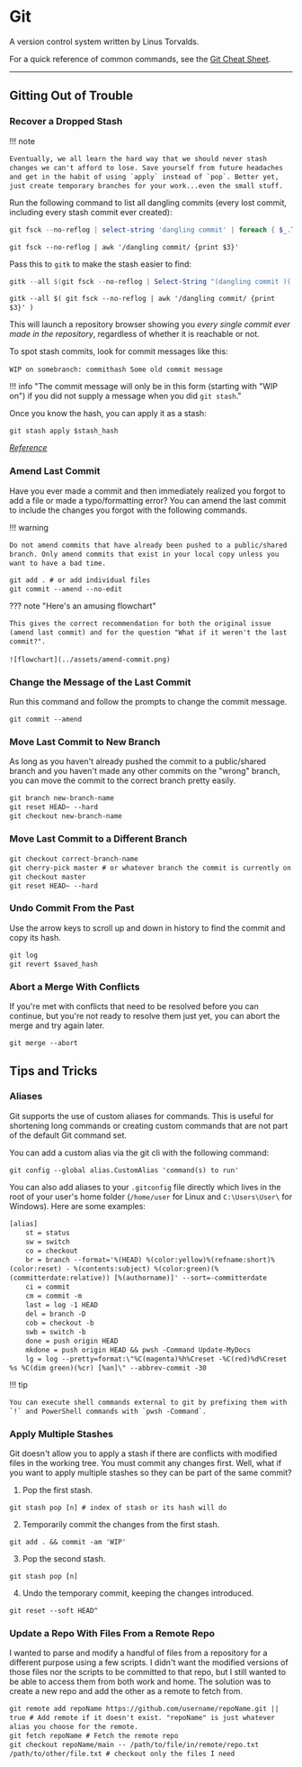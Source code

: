 # Git

A version control system written by Linus Torvalds.

For a quick reference of common commands, see the [Git Cheat Sheet](../general/cheat-sheets/git-cheat-sheet.md).

---

## Gitting Out of Trouble

### Recover a Dropped Stash

!!! note

    Eventually, we all learn the hard way that we should never stash changes we can't afford to lose. Save yourself from future headaches and get in the habit of using `apply` instead of `pop`. Better yet, just create temporary branches for your work...even the small stuff.

Run the following command to list all dangling commits (every lost commit, including every stash commit ever created):

```powershell title="PowerShell"
git fsck --no-reflog | select-string 'dangling commit' | foreach { $_.ToString().Split(" ")[2] }
```

```shell title="Linux"
git fsck --no-reflog | awk '/dangling commit/ {print $3}'
```

Pass this to `gitk` to make the stash easier to find:

```powershell title="PowerShell"
gitk --all $(git fsck --no-reflog | Select-String "(dangling commit )(.*)" | %{ $_.Line.Split(' ')[2] })
```

```shell title="Linux"
gitk --all $( git fsck --no-reflog | awk '/dangling commit/ {print $3}' )
```
This will launch a repository browser showing you *every single commit ever made in the repository*, regardless of whether it is reachable or not.

To spot stash commits, look for commit messages like this:

`WIP on somebranch: commithash Some old commit message`

!!! info "The commit message will only be in this form (starting with "WIP on") if you did not supply a message when you did `git stash`."

Once you know the hash, you can apply it as a stash:

```
git stash apply $stash_hash
```

[*Reference*](https://stackoverflow.com/a/91795/18121690)

### Amend Last Commit

Have you ever made a commit and then immediately realized you forgot to add a file or made a typo/formatting error? You can amend the last commit to include the changes you forgot with the following commands.

!!! warning

    Do not amend commits that have already been pushed to a public/shared branch. Only amend commits that exist in your local copy unless you want to have a bad time. 

```shell
git add . # or add individual files
git commit --amend --no-edit
```

??? note "Here's an amusing flowchart"

    This gives the correct recommendation for both the original issue (amend last commit) and for the question "What if it weren't the last commit?".

    ![flowchart](../assets/amend-commit.png)

### Change the Message of the Last Commit

Run this command and follow the prompts to change the commit message.

```shell
git commit --amend
```

### Move Last Commit to New Branch

As long as you haven't already pushed the commit to a public/shared branch and you haven't made any other commits on the "wrong" branch, you can move the commit to the correct branch pretty easily.

```shell
git branch new-branch-name
git reset HEAD~ --hard
git checkout new-branch-name
```

### Move Last Commit to a Different Branch

```shell
git checkout correct-branch-name
git cherry-pick master # or whatever branch the commit is currently on
git checkout master
git reset HEAD~ --hard
```

### Undo Commit From the Past

Use the arrow keys to scroll up and down in history to find the commit and copy its hash.

```shell
git log
git revert $saved_hash
```

### Abort a Merge With Conflicts

If you're met with conflicts that need to be resolved before you can continue, but you're not ready to resolve them just yet, you can abort the merge and try again later.

```shell
git merge --abort
```

## Tips and Tricks

### Aliases

Git supports the use of custom aliases for commands. This is useful for shortening long commands or creating custom commands that are not part of the default Git command set.

You can add a custom alias via the git cli with the following command:

```shell
git config --global alias.CustomAlias 'command(s) to run'
```

You can also add aliases to your `.gitconfig` file directly which lives in the root of your user's home folder (`/home/user` for Linux and `C:\Users\User\` for Windows). Here are some examples:

```
[alias]
	st = status
	sw = switch
	co = checkout
	br = branch --format='%(HEAD) %(color:yellow)%(refname:short)%(color:reset) - %(contents:subject) %(color:green)(%(committerdate:relative)) [%(authorname)]' --sort=-committerdate
	ci = commit
	cm = commit -m
	last = log -1 HEAD
	del = branch -D
	cob = checkout -b
	swb = switch -b
    done = push origin HEAD
	mkdone = push origin HEAD && pwsh -Command Update-MyDocs
	lg = log --pretty=format:\"%C(magenta)%h%Creset -%C(red)%d%Creset %s %C(dim green)(%cr) [%an]\" --abbrev-commit -30
```

!!! tip

    You can execute shell commands external to git by prefixing them with `!` and PowerShell commands with `pwsh -Command`.

### Apply Multiple Stashes

Git doesn't allow you to apply a stash if there are conflicts with modified files in the working tree. You must commit any changes first. Well, what if you want to apply multiple stashes so they can be part of the same commit?

1. Pop the first stash.<br>
```
git stash pop [n] # index of stash or its hash will do
```
2. Temporarily commit the changes from the first stash.<br>
```
git add . && commit -am 'WIP'
```
3. Pop the second stash.<br>
```
git stash pop [n]
```
4. Undo the temporary commit, keeping the changes introduced.<br>
```
git reset --soft HEAD^
```

### Update a Repo With Files From a Remote Repo

I wanted to parse and modify a handful of files from a repository for a different purpose using a few scripts. I didn't want the modified versions of those files nor the scripts to be committed to that repo, but I still wanted to be able to access them from both work and home. The solution was to create a new repo and add the other as a remote to fetch from.

```git
git remote add repoName https://github.com/username/repoName.git || true # Add remote if it doesn't exist. "repoName" is just whatever alias you choose for the remote.
git fetch repoName # Fetch the remote repo
git checkout repoName/main -- /path/to/file/in/remote/repo.txt /path/to/other/file.txt # checkout only the files I need
```